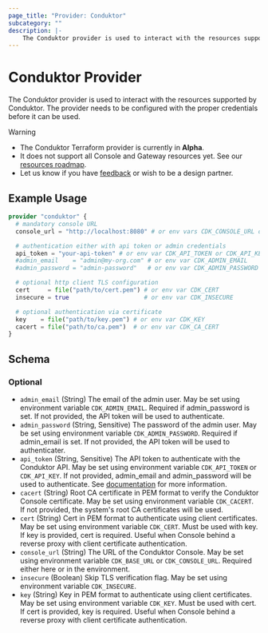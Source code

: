 ```yaml
---
page_title: "Provider: Conduktor"
subcategory: ""
description: |-
    The Conduktor provider is used to interact with the resources supported by Conduktor. The provider needs to be configured with the proper credentials before it can be used.
---
```


# Conduktor Provider

The Conduktor provider is used to interact with the resources supported by Conduktor. The provider needs to be configured with the proper credentials before it can be used.

> [!WARNING]
> - The Conduktor Terraform provider is currently in **Alpha**.
> - It does not support all Console and Gateway resources yet. See our [resources roadmap](https://github.com/conduktor/terraform-provider-conduktor/blob/main/README.md#resources-roadmap).
> - Let us know if you have [feedback](https://product.conduktor.help/c/74-terraform-provider) or wish to be a design partner.

## Example Usage

```terraform
provider "conduktor" {
  # mandatory console URL
  console_url = "http://localhost:8080" # or env vars CDK_CONSOLE_URL or CDK_BASE_URL

  # authentication either with api token or admin credentials
  api_token = "your-api-token" # or env var CDK_API_TOKEN or CDK_API_KEY
  #admin_email    = "admin@my-org.com" # or env var CDK_ADMIN_EMAIL
  #admin_password = "admin-password"   # or env var CDK_ADMIN_PASSWORD

  # optional http client TLS configuration
  cert     = file("path/to/cert.pem") # or env var CDK_CERT
  insecure = true                     # or env var CDK_INSECURE

  # optional authentication via certificate
  key    = file("path/to/key.pem") # or env var CDK_KEY
  cacert = file("path/to/ca.pem")  # or env var CDK_CA_CERT
}
```

<!-- schema generated by tfplugindocs -->
## Schema

### Optional

- `admin_email` (String) The email of the admin user. May be set using environment variable `CDK_ADMIN_EMAIL`. Required if admin_password is set. If not provided, the API token will be used to authenticate.
- `admin_password` (String, Sensitive) The password of the admin user. May be set using environment variable `CDK_ADMIN_PASSWORD`. Required if admin_email is set. If not provided, the API token will be used to authenticater.
- `api_token` (String, Sensitive) The API token to authenticate with the Conduktor API. May be set using environment variable `CDK_API_TOKEN` or `CDK_API_KEY`. If not provided, admin_email and admin_password will be used to authenticate. See [documentation](https://docs.conduktor.io/platform/reference/api-reference/#generate-an-api-key) for more information.
- `cacert` (String) Root CA certificate in PEM format to verify the Conduktor Console certificate. May be set using environment variable `CDK_CACERT`. If not provided, the system's root CA certificates will be used.
- `cert` (String) Cert in PEM format to authenticate using client certificates. May be set using environment variable `CDK_CERT`. Must be used with key. If key is provided, cert is required. Useful when Console behind a reverse proxy with client certificate authentication.
- `console_url` (String) The URL of the Conduktor Console. May be set using environment variable `CDK_BASE_URL` or `CDK_CONSOLE_URL`. Required either here or in the environment.
- `insecure` (Boolean) Skip TLS verification flag. May be set using environment variable `CDK_INSECURE`.
- `key` (String) Key in PEM format to authenticate using client certificates. May be set using environment variable `CDK_KEY`. Must be used with cert. If cert is provided, key is required. Useful when Console behind a reverse proxy with client certificate authentication.


